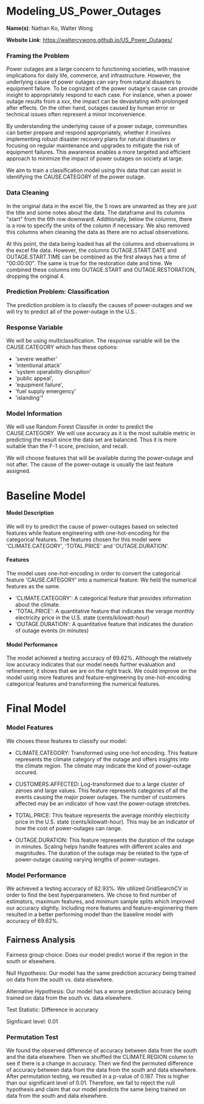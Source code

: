 # Modeling_US_Power_Outages

**Name(s)**: Nathan Ko, Walter Wong

**Website Link**: https://waltercywong.github.io/US_Power_Outages/

### Framing the Problem
Power outages are a large concern to functioning societies, with massive implications for daily life, commerce, and infrastructure. However, the underlying cause of power outages can vary from natural disasters to equipment failure. To be cognizant of the power outage's cause can provide insight to appropriately respond to each case. For instance, when a power outage results from a xxx, the impact can be devastating with prolonged after effects. On the other hand, outages caused by human error or technical issues often represent a minor inconvenience. 

By understanding the underlying cause of a power outage, communities can better prepare and respond appropriately, whether it involves implementing robust disaster recovery plans for natural disasters or focusing on regular maintenance and upgrades to mitigate the risk of equipment failures. This awareness enables a more targeted and efficient approach to minimize the impact of power outages on society at large.


We aim to train a classification model using this data that can assist in identifying the CAUSE.CATEGORY of the power outage.

### Data Cleaning
In the original data in the excel file, the 5 rows are unwanted as they are just the title and some notes about the data. The dataframe and its columns "start" from the 6th row downward. Additionally, below the columns, there is a row to specify the units of the column if necessary. We also removed this columns when cleaning the data as there are no actual observations.

At this point, the data being loaded has all the columns and observations in the excel file data. However, the columns OUTAGE.START.DATE and OUTAGE.START.TIME can be combined as the first always has a time of "00:00:00". The same is true for the restoration date and time. We combined these columns into OUTAGE.START and OUTAGE.RESTORATION, dropping the original 4.

### Prediction Problem: Classification
The prediction problem is to classify the causes of power-outages and we will try to predict all of the power-outage in the U.S.. 

### Response Variable
We will be using multiclassification.
The response variable will be the CAUSE.CATEGORY which has these options:
- 'severe weather'
- 'intentional attack'
- 'system operability disruption'
- 'public appeal', 
- 'equipment failure', 
- 'fuel supply emergency'
- 'islanding'"

### Model Information

We will use Random Forest Classifer in order to predict the CAUSE.CATEGORY. We will use accuracy as it is the most suitable metric in predicting the result since the data set are balanced. Thus it is more suitable than the F-1 score, precision, and recall.

We will choose features that will be available during the power-outage and not after. The cause of the power-outage is usually the last feature assigned. 

# Baseline Model

#### Model Description
We will try to predict the cause of power-outages based on selected features while feature engineering with one-hot-encoding for the categorical features. 
The features chosen for this model were 'CLIMATE.CATEGORY', 'TOTAL.PRICE' and 'OUTAGE.DURATION'.

#### Features
The model uses one-hot-encoding in order to convert the categorical feature 'CAUSE.CATEGORY' into a numerical feature. We held the numerical features as the same.
- 'CLIMATE.CATEGORY': A categorical feature that provides information about the climate.
- 'TOTAL.PRICE': A quantitative feature that indicates the verage monthly electricity price in the U.S. state (cents/kilowatt-hour)
- 'OUTAGE.DURATION': A quantitative feature that indicates the duration of outage events (in minutes)

#### Model Performance 
The model achieved a testing accuracy of 69.62%. Although the relatively low accuracy indicates that our model needs further evaluation and refinement, it shows that we are on the right track. We could improve on the model using more features and feature-engineering by one-hot-encoding categorical features and transforming the numerical features. 

# Final Model
### Model Features

We choses these features to classify our model:
- CLIMATE.CATEGORY: Transformed using one-hot encoding. This feature represents the climate category of the outage and offers insights into the climate region. The climate may indicate the kind of power-outage occured.  

- CUSTOMERS.AFFECTED: Log-transformed due to a large cluster of zeroes and large values. This feature represents categories of all the events causing the major power outages. The number of customers affected may be an indicator of how vast the power-outage stretches. 

- TOTAL.PRICE: This feature represents the average monthly electricity price in the U.S. state (cents/kilowatt-hour). This may be an indicator of how the cost of power-outages can range. 

- OUTAGE.DURATION: This feature represents the duration of the outage in minutes. Scaling helps handle features with different scales and magnitudes. The duration of the outage may be related to the type of power-outage causing varying lengths of power-outages. 

### Model Performance

We achieved a testing accuracy of 82.93%. We utilized GridSearchCV in order to find the best hyperparameters. We chose to find number of estimators, maximum features, and minimum sample splits which improved our accuracy slightly. Including more features and feature-enginnering them resulted in a better performing model than the baseline model with accuracy of 69.62%. 

## Fairness Analysis
Fairness group choice:
Does our model predict worse if the region in the south or elsewhere.

Null Hypothesis:
Our model has the same prediction accuracy being trained on data from the south vs. data elsewhere.


Alternative Hypothesis:
Our model has a worse prediction accuracy being trained on data from the south vs. data elsewhere.


Test Statistic:
Difference in accuracy

Signficant level:
0.01

### Permutation Test
We found the observed difference of accuracy between data from the south and the data elsewhere. Then we shuffled the CLIMATE.REGION column to see if there is a change in accuracy. Then we find the permuted difference of accuracy between data from the data from the south and data elsewhere. After permutation testing, we resulted in a p-value of 0.187. This is higher than our significant level of 0.01. Therefore, we fail to reject the null hypothesis and claim that our model predicts the same being trained on data from the south and data elsewhere.  